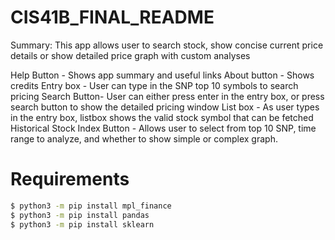 # CIS41B_FINAL_README

Summary:
This app allows user to search stock, show concise current price details or show detailed price graph with custom analyses

Help Button  - Shows app summary and useful links
About button - Shows credits
Entry box    - User can type in the SNP top 10 symbols to search pricing
Search Button- User can either press enter in the entry box, or press search button to show the detailed pricing window
List box     - As user types in the entry box, listbox shows the valid stock symbol that can be fetched
Historical Stock Index Button - Allows user to select from top 10 SNP, time range to analyze, and whether to show simple or complex graph.

# Requirements
```bash
$ python3 -m pip install mpl_finance
$ python3 -m pip install pandas
$ python3 -m pip install sklearn
```
